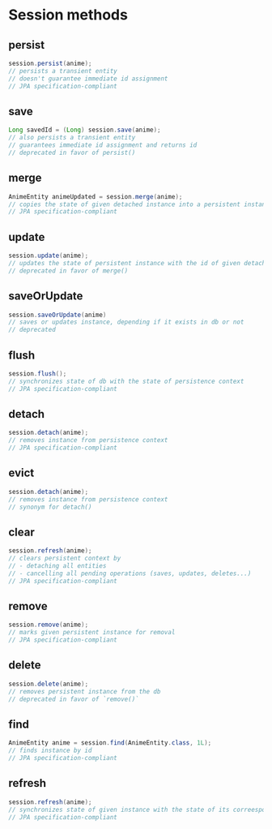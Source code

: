 # Session methods

## persist
```java
session.persist(anime);
// persists a transient entity
// doesn't guarantee immediate id assignment
// JPA specification-compliant
```

## save
```java
Long savedId = (Long) session.save(anime);
// also persists a transient entity
// guarantees immediate id assignment and returns id
// deprecated in favor of persist()
```

## merge
```java
AnimeEntity animeUpdated = session.merge(anime);
// copies the state of given detached instance into a persistent instance with the same id
// JPA specification-compliant
```

## update
```java
session.update(anime);
// updates the state of persistent instance with the id of given detached instance
// deprecated in favor of merge()
```

## saveOrUpdate
```java
session.saveOrUpdate(anime)
// saves or updates instance, depending if it exists in db or not
// deprecated
```

## flush
```java
session.flush();
// synchronizes state of db with the state of persistence context
// JPA specification-compliant
```

## detach
```java
session.detach(anime);
// removes instance from persistence context
// JPA specification-compliant
```

## evict
```java
session.detach(anime);
// removes instance from persistence context
// synonym for detach()
```

## clear
```java
session.refresh(anime);
// clears persistent context by
// - detaching all entities
// - cancelling all pending operations (saves, updates, deletes...)
// JPA specification-compliant
```

## remove
```java
session.remove(anime);
// marks given persistent instance for removal
// JPA specification-compliant
```

## delete
```java
session.delete(anime);
// removes persistent instance from the db
// deprecated in favor of `remove()`
```

## find
```java
AnimeEntity anime = session.find(AnimeEntity.class, 1L);
// finds instance by id
// JPA specification-compliant
```

## refresh
```java
session.refresh(anime);
// synchronizes state of given instance with the state of its correesponding table row in db
// JPA specification-compliant
```

